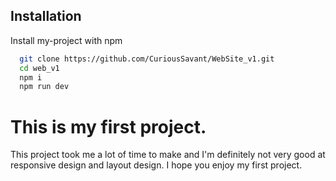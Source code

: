 


## Installation

Install my-project with npm

```bash
  git clone https://github.com/CuriousSavant/WebSite_v1.git
  cd web_v1
  npm i 
  npm run dev

```
# This is my first project.
This project took me a lot of time to make and I'm definitely not very good at responsive design and layout design. I hope you enjoy my first project.
